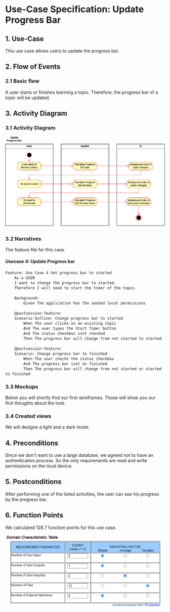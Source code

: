 # Use-Case Specification: Update Progress Bar

## 1. Use-Case
This use case allows users to update the progress bar.

## 2. Flow of Events
### 2.1 Basic flow
A user starts or finishes learning a topic. Therefore, the progress bar of a topic will be updated. 

## 3. Activity Diagram
### 3.1 Activity Diagram
![Activity Diagram](https://github.com/nEXam-App/nEXam-doc/blob/de7ca120f8f833eb6c871575df7fb7b9599263e0/diagrams/activity%20diagram/nEXam-activity%20diagram%20UpdateProgressBar.jpg)

### 3.2 Narratives
The feature file for this case.
#### Usecase 4: Update Progress bar
```Gherkin
Feature: Use Case 4 Set progress bar to started
    As a USER 
    I want to change the progress bar to started.
    Therefore I will need to start the timer of the topic.

    Background:
        Given The application has the needed local permissions

    @postsession-feature:
    Scenario Outline: Change progress bar to started
        When The user clicks on an existing topic
        And The user types the Start Timer button
        And The status checkbox isnt checked
        Then The progress bar will change from not started to started

    @postsession-feature:
    Scenario: Change progress bar to finished
        When The user checks the status checkbox
        And The progress bar isnt on finished
        Then The progress bar will change from not started or started to finished
```

### 3.3 Mockups

Below you will shortly find our first wireframes. Those will show you our first thoughts about the look.

<!--![Create exam](https://github.com/nEXam-App/nEXam-doc/blob/main/wireframes/create%20edit%20exam.PNG)-->

### 3.4 Created views

We will designe a light and a dark mode.

<!--<img src="https://github.com/nEXam-App/nEXam-doc/blob/main/wireframes/create%20exam.png" alt="drawing" width="350"/>
<img src="https://github.com/nEXam-App/nEXam-doc/blob/main/wireframes/create%20exam%20light.png" alt="drawing" width="350"/>-->

## 4. Preconditions

Since we don't want to use a large database, we agreed not to have an authentication process. So the only requirements are read and write permissions on the local device.

## 5. Postconditions
After performing one of the listed activities, the user can see his progress by the progress bar.

## 6. Function Points
We calculated 128.7 function points for this use case.

![function points](https://github.com/nEXam-App/nEXam-doc/blob/de7ca120f8f833eb6c871575df7fb7b9599263e0/diagrams/FP/FPUpdateProgressBar.PNG)

